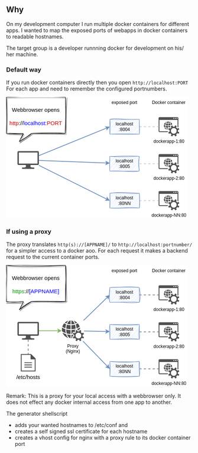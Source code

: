 ## Why

On my development computer I run multiple docker containers for different apps. I wanted to map the exposed ports of webapps in docker containers to readable hostnames.

The target group is a developer runnning docker for development on his/ her machine.

### Default way

If you run docker containers directly then you open `http://localhost:PORT`
For each app and need to remember the configured portnumbers.

![](images/docker-proxy-overview-Page-1.drawio.png)

### If using a proxy

The proxy translates `http(s)://[APPNAME]/` to `http://localhost:portnumber/` for a simpler access to a docker aoo. For each request it makes a backend request to the current container ports.

![](images/docker-proxy-overview-Page-2.drawio.png)

Remark: This is a proxy for your local access with a webbrowser only. It does not effect any docker internal access from one app to another.

The generator shellscript

* adds your wanted hostnames to /etc/conf and
* creates a self signed ssl certificate for each hostname
* creates a vhost config for nginx with a proxy rule to its docker container port